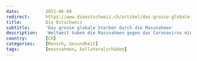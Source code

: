 ```yaml
---
date:          2021-06-08
redirect:      https://www.dieostschweiz.ch/artikel/das-grosse-globale-sterben-durch-die-massnahmen-4YznJ3J
title:         Die Ostschweiz
subtitle:      'Das grosse globale Sterben durch die Massnahmen'
description:   'Weltweit haben die Massnahmen gegen das Coronavirus mindestens 50 Mal mehr Lebensjahre gekostet, als wenn das Virus freien Lauf gehabt hätte. Das zeigt das einfache Zusammenführen von Statistiken. Dabei war das Verhindern von Todesfällen das Ziel.'
country:       [CH]
categories:    [Mensch, Gesundheit]
tags:          [massnahmen, kollateralschäden]
---
```


